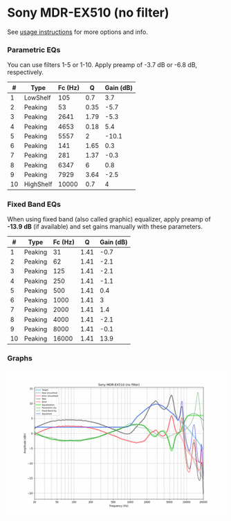 # Sony MDR-EX510 (no filter)
See [usage instructions](https://github.com/jaakkopasanen/AutoEq#usage) for more options and info.

### Parametric EQs
You can use filters 1-5 or 1-10. Apply preamp of -3.7 dB or -6.8 dB, respectively.

|   # | Type      |   Fc (Hz) |    Q |   Gain (dB) |
|-----|-----------|-----------|------|-------------|
|   1 | LowShelf  |       105 | 0.7  |         3.7 |
|   2 | Peaking   |        53 | 0.35 |        -5.7 |
|   3 | Peaking   |      2641 | 1.79 |        -5.3 |
|   4 | Peaking   |      4653 | 0.18 |         5.4 |
|   5 | Peaking   |      5557 | 2    |       -10.1 |
|   6 | Peaking   |       141 | 1.65 |         0.3 |
|   7 | Peaking   |       281 | 1.37 |        -0.3 |
|   8 | Peaking   |      6347 | 6    |         0.8 |
|   9 | Peaking   |      7929 | 3.64 |        -2.5 |
|  10 | HighShelf |     10000 | 0.7  |         4   |

### Fixed Band EQs
When using fixed band (also called graphic) equalizer, apply preamp of **-13.9 dB** (if available) and set gains manually with these parameters.

|   # | Type    |   Fc (Hz) |    Q |   Gain (dB) |
|-----|---------|-----------|------|-------------|
|   1 | Peaking |        31 | 1.41 |        -0.7 |
|   2 | Peaking |        62 | 1.41 |        -2.1 |
|   3 | Peaking |       125 | 1.41 |        -2.1 |
|   4 | Peaking |       250 | 1.41 |        -1.1 |
|   5 | Peaking |       500 | 1.41 |         0.4 |
|   6 | Peaking |      1000 | 1.41 |         3   |
|   7 | Peaking |      2000 | 1.41 |         1.4 |
|   8 | Peaking |      4000 | 1.41 |        -2.1 |
|   9 | Peaking |      8000 | 1.41 |        -0.1 |
|  10 | Peaking |     16000 | 1.41 |        13.9 |

### Graphs
![](./Sony%20MDR-EX510%20(no%20filter).png)
